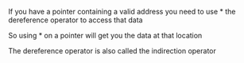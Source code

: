 ---
---

If you have a pointer containing a valid address you need to use \* the dereference operator to access that data

So using \* on a pointer will get you the data at that location

The dereference operator is also called the indirection operator
